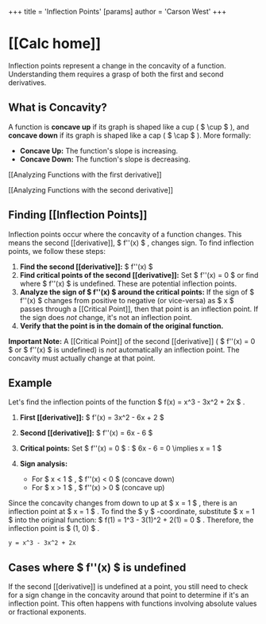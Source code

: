 +++
 title = 'Inflection Points'
[params]
	author = 'Carson West'
+++
# [[Calc home]]
Inflection points represent a change in the concavity of a function.  Understanding them requires a grasp of both the first and second derivatives.

## What is Concavity?

A function is **concave up** if its graph is shaped like a cup ( $ \cup $ ), and **concave down** if its graph is shaped like a cap ( $ \cap $ ).  More formally:

* **Concave Up:**  The function's slope is increasing.
* **Concave Down:** The function's slope is decreasing.

[[Analyzing Functions with the first derivative]]

[[Analyzing Functions with the second derivative]]


## Finding [[Inflection Points]] 
Inflection points occur where the concavity of a function changes.  This means the second [[derivative]],  $ f''(x) $ , changes sign.  To find inflection points, we follow these steps:

1. **Find the second [[derivative]]:**  $ f''(x) $ 
2. **Find critical points of the second [[derivative]]:** Set  $ f''(x) = 0 $  or find where  $ f''(x) $  is undefined.  These are potential inflection points.
3. **Analyze the sign of  $ f''(x) $  around the critical points:**  If the sign of  $ f''(x) $  changes from positive to negative (or vice-versa) as  $ x $  passes through a [[Critical Point]], then that point is an inflection point.  If the sign does *not* change, it's not an inflection point.
4. **Verify that the point is in the domain of the original function.**


**Important Note:**  A [[Critical Point]] of the second [[derivative]] ( $ f''(x) = 0 $  or  $ f''(x) $  is undefined) is *not* automatically an inflection point. The concavity must actually change at that point.


## Example

Let's find the inflection points of the function  $ f(x) = x^3 - 3x^2 + 2x $ .

1. **First [[derivative]]:**  $ f'(x) = 3x^2 - 6x + 2 $ 
2. **Second [[derivative]]:**  $ f''(x) = 6x - 6 $ 
3. **Critical points:** Set  $ f''(x) = 0 $ :   $ 6x - 6 = 0 \implies x = 1 $ 
4. **Sign analysis:**

   * For  $ x < 1 $ ,  $ f''(x) < 0 $  (concave down)
   * For  $ x > 1 $ ,  $ f''(x) > 0 $  (concave up)

Since the concavity changes from down to up at  $ x = 1 $ , there is an inflection point at  $ x = 1 $ .  To find the  $ y $ -coordinate, substitute  $ x = 1 $  into the original function:  $ f(1) = 1^3 - 3(1)^2 + 2(1) = 0 $ .  Therefore, the inflection point is  $ (1, 0) $ .


```desmos-graph
y = x^3 - 3x^2 + 2x
```


##  Cases where  $ f''(x) $  is undefined

If the second [[derivative]] is undefined at a point, you still need to check for a sign change in the concavity around that point to determine if it's an inflection point.  This often happens with functions involving absolute values or fractional exponents.
